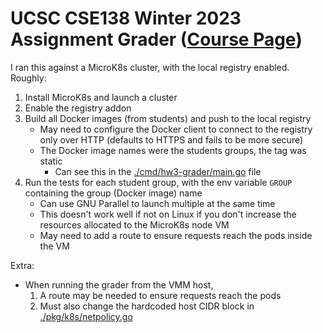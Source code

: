 # UCSC CSE138 Winter 2023 Assignment Grader ([Course Page](https://github.com/palvaro/CSE138-Winter23))

I ran this against a MicroK8s cluster, with the local registry enabled. Roughly:
1. Install MicroK8s and launch a cluster
2. Enable the registry addon
3. Build all Docker images (from students) and push to the local registry
   - May need to configure the Docker client to connect to the registry only over HTTP (defaults to HTTPS and fails to be more secure)
   - The Docker image names were the students groups, the tag was static
     - Can see this in the [./cmd/hw3-grader/main.go](cmd/hw3-grader/main.go) file
4. Run the tests for each student group, with the env variable `GROUP` containing the group (Docker image) name
   - Can use GNU Parallel to launch multiple at the same time
   - This doesn't work well if not on Linux if you don't increase the resources allocated to the MicroK8s node VM
   - May need to add a route to ensure requests reach the pods inside the VM

Extra:
- When running the grader from the VMM host,
  1. A route may be needed to ensure requests reach the pods
  2. Must also change the hardcoded host CIDR block in [./pkg/k8s/netpolicy.go](./pkg/k8s/netpolicy.go)
